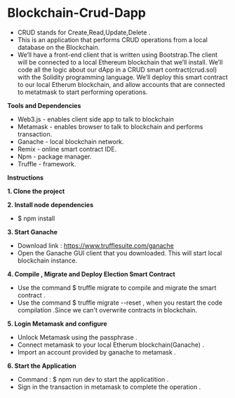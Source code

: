 # Blockchain-Crud-Dapp
* CRUD stands for Create,Read,Update,Delete . 
* This is an application that performs CRUD operations from a local database on the Blockchain. 
* We’ll have a front-end client that is written using Bootstrap.The client will be connected to a local Ethereum blockchain that we’ll install. We’ll code all the logic about our dApp in a CRUD smart contract(crud.sol) with the Solidity programming language. We’ll deploy this smart contract to our local Etherum blockchain, and allow accounts that are connected to metatmask to start performing operations.

**Tools and Dependencies** 
* Web3.js - enables client side app to talk to blockchain
* Metamask - enables browser to talk to blockchain and performs transaction.
* Ganache - local blockchain network.
* Remix - online smart contract IDE.
* Npm - package manager.
* Truffle - framework.

**Instructions**

**1. Clone the project**

**2. Install node dependencies**
* $ npm install

**3. Start Ganache**
* Download link : <link>https://www.trufflesuite.com/ganache</link>
* Open the Ganache GUI client that you downloaded. This will start local blockchain instance.

**4. Compile , Migrate and Deploy Election Smart Contract**
* Use the command $ truffle migrate to compile and migrate the smart contract .
* Use the command $ truffle migrate --reset , when you restart the code compilation .Since we can't overwrite contracts in blockchain. 

**5. Login Metamask and configure**
* Unlock Metamask using the passphrase .
* Connect metamask to your local Etherum blockchain(Ganache) .
* Import an account provided by ganache to metamask .

**6. Start the Application**
* Command : $ npm run dev to start the applicatition .
* Sign in the transaction in metamask to complete the operation .
